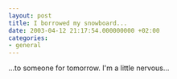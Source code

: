 ```yaml
---
layout: post
title: I borrowed my snowboard...
date: 2003-04-12 21:17:54.000000000 +02:00
categories:
- general
---
```

...to someone for tomorrow. I'm a little nervous...
